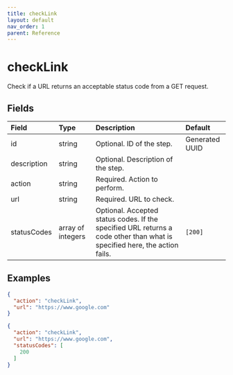 ```yaml
---
title: checkLink
layout: default
nav_order: 1
parent: Reference
---
```


# checkLink

Check if a URL returns an acceptable status code from a GET request.

## Fields

Field | Type | Description | Default
:-- | :-- | :-- | :--
id | string |  Optional. ID of the step. | Generated UUID
description | string |  Optional. Description of the step. | 
action | string |  Required. Action to perform. | 
url | string |  Required. URL to check. | 
statusCodes | array of integers |  Optional. Accepted status codes. If the specified URL returns a code other than what is specified here, the action fails. | `[200]`

## Examples

```json
{
  "action": "checkLink",
  "url": "https://www.google.com"
}
```

```json
{
  "action": "checkLink",
  "url": "https://www.google.com",
  "statusCodes": [
    200
  ]
}
```
